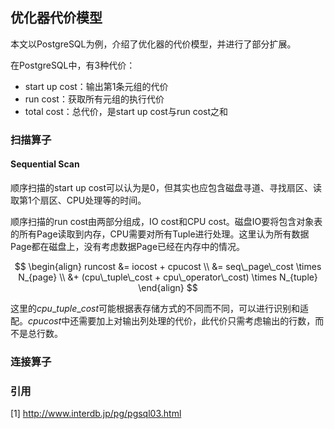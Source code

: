 ## 优化器代价模型

本文以PostgreSQL为例，介绍了优化器的代价模型，并进行了部分扩展。

在PostgreSQL中，有3种代价：

- start up cost：输出第1条元组的代价
- run cost：获取所有元组的执行代价
- total cost：总代价，是start up cost与run cost之和

### 扫描算子

#### Sequential Scan

顺序扫描的start up cost可以认为是0，但其实也应包含磁盘寻道、寻找扇区、读取第1个扇区、CPU处理等的时间。

顺序扫描的run cost由两部分组成，IO cost和CPU cost。磁盘IO要将包含对象表的所有Page读取到内存，CPU需要对所有Tuple进行处理。这里认为所有数据Page都在磁盘上，没有考虑数据Page已经在内存中的情况。

$$
\begin{align}
  runcost 
  &= iocost + cpucost \\
  &= seq\_page\_cost \times N_{page} \\
  &+ (cpu\_tuple\_cost + cpu\_operator\_cost) \times N_{tuple}
\end{align}
$$

这里的$cpu\_tuple\_cost$可能根据表存储方式的不同而不同，可以进行识别和适配。$cpucost$中还需要加上对输出列处理的代价，此代价只需考虑输出的行数，而不是总行数。

### 连接算子

### 引用

[1] http://www.interdb.jp/pg/pgsql03.html
